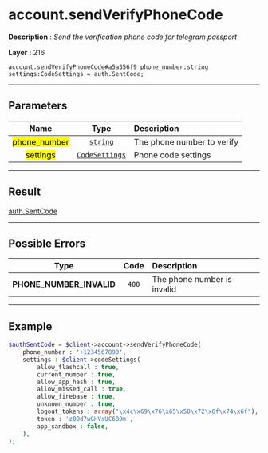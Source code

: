 # account.sendVerifyPhoneCode

**Description** : *Send the verification phone code for telegram passport*

**Layer** : 216

```tl
account.sendVerifyPhoneCode#a5a356f9 phone_number:string settings:CodeSettings = auth.SentCode;
```

---

## Parameters

| Name | Type | Description |
| :---: | :---: | :--- |
| <mark>phone_number</mark> | [`string`](type/string) | The phone number to verify |
| <mark>settings</mark> | [`CodeSettings`](type/CodeSettings) | Phone code settings |

---

## Result

[auth.SentCode](type/auth.SentCode)

---

## Possible Errors

| Type | Code | Description |
| :---: | :---: | :--- |
| **PHONE_NUMBER_INVALID** | `400` | The phone number is invalid |

---

## Example

```php
$authSentCode = $client->account->sendVerifyPhoneCode(
	phone_number : '+1234567890',
	settings : $client->codeSettings(
		allow_flashcall : true,
		current_number : true,
		allow_app_hash : true,
		allow_missed_call : true,
		allow_firebase : true,
		unknown_number : true,
		logout_tokens : array("\x4c\x69\x76\x65\x50\x72\x6f\x74\x6f"),
		token : 'z0Od7wGHVsUC689m',
		app_sandbox : false,
	),
);
```